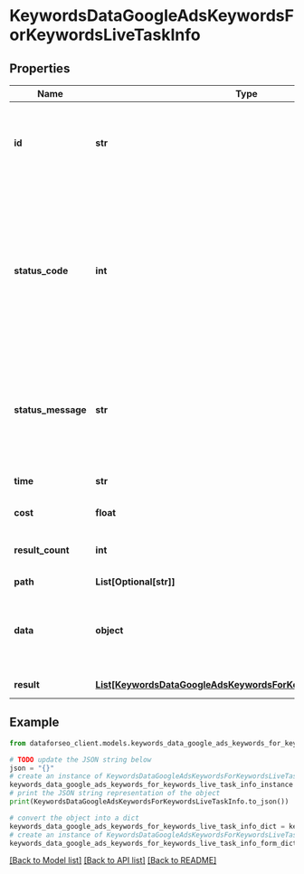 # KeywordsDataGoogleAdsKeywordsForKeywordsLiveTaskInfo


## Properties

Name | Type | Description | Notes
------------ | ------------- | ------------- | -------------
**id** | **str** | task identifier unique task identifier in our system in the UUID format | [optional] 
**status_code** | **int** | status code of the task generated by DataForSEO, can be within the following range: 10000-60000 you can find the full list of the response codes here | [optional] 
**status_message** | **str** | informational message of the task you can find the full list of general informational messages here | [optional] 
**time** | **str** | execution time, seconds | [optional] 
**cost** | **float** | total tasks cost, USD | [optional] 
**result_count** | **int** | number of elements in the result array | [optional] 
**path** | **List[Optional[str]]** | URL path | [optional] 
**data** | **object** | contains the same parameters that you specified in the POST request | [optional] 
**result** | [**List[KeywordsDataGoogleAdsKeywordsForKeywordsLiveResultInfo]**](KeywordsDataGoogleAdsKeywordsForKeywordsLiveResultInfo.md) | array of results | [optional] 

## Example

```python
from dataforseo_client.models.keywords_data_google_ads_keywords_for_keywords_live_task_info import KeywordsDataGoogleAdsKeywordsForKeywordsLiveTaskInfo

# TODO update the JSON string below
json = "{}"
# create an instance of KeywordsDataGoogleAdsKeywordsForKeywordsLiveTaskInfo from a JSON string
keywords_data_google_ads_keywords_for_keywords_live_task_info_instance = KeywordsDataGoogleAdsKeywordsForKeywordsLiveTaskInfo.from_json(json)
# print the JSON string representation of the object
print(KeywordsDataGoogleAdsKeywordsForKeywordsLiveTaskInfo.to_json())

# convert the object into a dict
keywords_data_google_ads_keywords_for_keywords_live_task_info_dict = keywords_data_google_ads_keywords_for_keywords_live_task_info_instance.to_dict()
# create an instance of KeywordsDataGoogleAdsKeywordsForKeywordsLiveTaskInfo from a dict
keywords_data_google_ads_keywords_for_keywords_live_task_info_form_dict = keywords_data_google_ads_keywords_for_keywords_live_task_info.from_dict(keywords_data_google_ads_keywords_for_keywords_live_task_info_dict)
```
[[Back to Model list]](../README.md#documentation-for-models) [[Back to API list]](../README.md#documentation-for-api-endpoints) [[Back to README]](../README.md)


